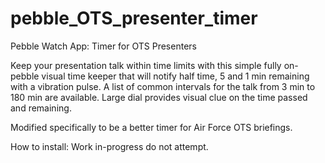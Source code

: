 pebble_OTS_presenter_timer
======================

Pebble Watch App: Timer for OTS Presenters

Keep your presentation talk within time limits with this simple fully on-pebble visual time keeper that will notify half time, 5 and 1 min remaining with a vibration pulse. A list of common intervals for the talk from 3 min to 180 min are available. Large dial provides visual clue on the time passed and remaining.

Modified specifically to be a better timer for Air Force OTS briefings.

How to install: Work in-progress do not attempt.

